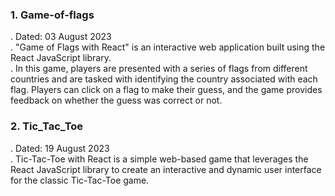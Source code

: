 <h3>1. Game-of-flags</h3>
<p>
    . Dated: 03 August 2023 <br>
    . "Game of Flags with React" is an interactive web application built using the React JavaScript library. <br>
    . In this game, players are presented with a series of flags from different countries and are tasked with identifying the country associated with each flag. Players can click on a flag to make their guess, and the game provides feedback on whether the guess was correct or not. <br>
</p>
<h3>2. Tic_Tac_Toe</h3>
<p>
    . Dated: 19 August 2023 <br>
    . Tic-Tac-Toe with React is a simple web-based game that leverages the React JavaScript library to create an interactive and dynamic user interface for the classic Tic-Tac-Toe game. <br>
</p>
